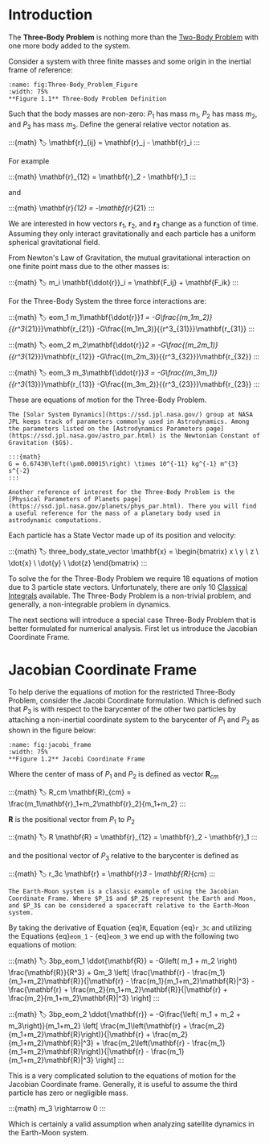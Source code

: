 
# Introduction 

The **Three-Body Problem** is nothing more than the [Two-Body Problem](../two_body_problem/two_body_problem.md) with one more body added to the system.

Consider a system with three finite masses and some origin in the inertial frame of reference:

```{figure} ./figures/three-body_image.png
:name: fig:Three-Body_Problem_Figure
:width: 75%
**Figure 1.1** Three-Body Problem Definition
```

Such that the body masses are non-zero: $P_1$ has mass $m_1$, $P_2$ has mass $m_2$, and $P_3$ has mass $m_3$. Define the general relative vector notation as.

:::{math}
:label:
\mathbf{r}_{ij} = \mathbf{r}_j - \mathbf{r}_i
:::

For example

:::{math}
\mathbf{r}_{12} = \mathbf{r}_2 - \mathbf{r}_1
:::

and 

:::{math}
\mathbf{r}_{12} = -\mathbf{r}_{21}
:::

We are interested in how vectors $\mathbf{r}_1$, $\mathbf{r}_2$, and $\mathbf{r}_3$ change as a function of time. Assuming they only interact gravitationally and each particle has a uniform spherical gravitational field.

From Newton's Law of Gravitation, the mutual gravitational interaction on one finite point mass due to the other masses is:

:::{math}
:label:
m_i \mathbf{\ddot{r}}_i = \mathbf{F_ij} + \mathbf{F_ik} 
:::

For the Three-Body System the three force interactions are:

:::{math}
:label: eom_1
m_1\mathbf{\ddot{r}}_1 = -G\frac{(m_1m_2)}{{r^3_{21}}}\mathbf{r_{21}} -G\frac{(m_1m_3)}{{r^3_{31}}}\mathbf{r_{31}}
:::

:::{math}
:label: eom_2
m_2\mathbf{\ddot{r}}_2 = -G\frac{(m_2m_1)}{{r^3_{12}}}\mathbf{r_{12}} -G\frac{(m_2m_3)}{{r^3_{32}}}\mathbf{r_{32}}
:::

:::{math}
:label: eom_3
m_3\mathbf{\ddot{r}}_3 = -G\frac{(m_3m_1)}{{r^3_{13}}}\mathbf{r_{13}} -G\frac{(m_3m_2)}{{r^3_{23}}}\mathbf{r_{23}}
:::

These are equations of motion for the Three-Body Problem. 

```{note}
The [Solar System Dynamics](https://ssd.jpl.nasa.gov/) group at NASA JPL keeps track of parameters commonly used in Astrodynamics. Among the parameters listed on the [Astrodynamics Parameters page](https://ssd.jpl.nasa.gov/astro_par.html) is the Newtonian Constant of Gravitation ($G$). 

:::{math}
G = 6.67430\left(\pm0.00015\right) \times 10^{-11} kg^{-1} m^{3} s^{-2}
:::

Another reference of interest for the Three-Body Problem is the [Physical Parameters of Planets page](https://ssd.jpl.nasa.gov/planets/phys_par.html). There you will find a useful reference for the mass of a planetary body used in astrodynamic computations.

```

Each particle has a State Vector made up of its position and velocity:

:::{math}
:label: three_body_state_vector
\mathbf{x} = \begin{bmatrix} 
    x       \\ y       \\ z \\
    \dot{x} \\ \dot{y} \\ \dot{z}
\end{bmatrix}
:::

To solve the for the Three-Body Problem we require 18 equations of motion due to 3 particle state vectors. Unfortunately, there are only 10 [Classical Integrals](../Classical_Orbital_Elements/integrals_of_motion.md) available. The Three-Body Problem is a non-trivial problem, and generally, a non-integrable problem in dynamics. 

The next sections will introduce a special case Three-Body Problem that is better formulated for numerical analysis. First let us introduce the Jacobian Coordinate Frame. 


# Jacobian Coordinate Frame

To help derive the equations of motion for the restricted Three-Body Problem, consider the Jacobi Coordinate formulation. Which is defined such that $P_3$ is with respect to the barycenter of the other two particles by attaching a non-inertial coordinate system to the barycenter of $P_1$ and $P_2$ as shown in the figure below:

```{figure} ./figures/jacobi_frame.png
:name: fig:jacobi_frame
:width: 75%
**Figure 1.2** Jacobi Coordinate Frame
```

Where the center of mass of $P_1$ and $P_2$ is defined as vector $\mathbf{R}_{cm}$

:::{math}
:label: R_cm
\mathbf{R}_{cm} = \frac{m_1\mathbf{r}_1+m_2\mathbf{r}_2}{m_1+m_2}
:::

$\mathbf{R}$ is the positional vector from $P_1$ to $P_2$

:::{math}
:label: R
\mathbf{R} = \mathbf{r}_{12} = \mathbf{r}_2 - \mathbf{r}_1
:::

and the positional vector of $P_3$ relative to the barycenter is defined as

:::{math}
:label: r_3c
\mathbf{r} = \mathbf{r}_3 - \mathbf{R}_{cm}
:::

```{note}
The Earth-Moon system is a classic example of using the Jacobian Coordinate Frame. Where $P_1$ and $P_2$ represent the Earth and Moon, and $P_3$ can be considered a spacecraft relative to the Earth-Moon system. 
```

By taking the derivative of Equation {eq}`R`, Equation {eq}`r_3c` and utilizing the Equations {eq}`eom_1` - {eq}`eom_3` we end up with the following two equations of motion:

:::{math}
:label: 3bp_eom_1
\ddot{\mathbf{R}} = -G\left( m_1 + m_2 \right) \frac{\mathbf{R}}{R^3} + Gm_3 \left[ \frac{\mathbf{r} - \frac{m_1}{m_1+m_2}\mathbf{R}}{|\mathbf{r} - \frac{m_1}{m_1+m_2}\mathbf{R}|^3} - \frac{\mathbf{r} + \frac{m_2}{m_1+m_2}\mathbf{R}}{|\mathbf{r} + \frac{m_2}{m_1+m_2}\mathbf{R}|^3} \right]
:::

:::{math}
:label: 3bp_eom_2
\ddot{\mathbf{r}} = -G\frac{\left( m_1 + m_2 + m_3\right)}{m_1+m_2} \left[ \frac{m_1\left(\mathbf{r} + \frac{m_2}{m_1+m_2}\mathbf{R}\right)}{|\mathbf{r} + \frac{m_2}{m_1+m_2}\mathbf{R}|^3} + \frac{m_2\left(\mathbf{r} - \frac{m_1}{m_1+m_2}\mathbf{R}\right)}{|\mathbf{r} - \frac{m_1}{m_1+m_2}\mathbf{R}|^3} \right]
:::

This is a very complicated solution to the equations of motion for the Jacobian Coordinate frame. Generally, it is useful to assume the third particle has zero or negligible mass.

:::{math}
m_3 \rightarrow 0
:::

Which is certainly a valid assumption when analyzing satellite dynamics in the Earth-Moon system. 